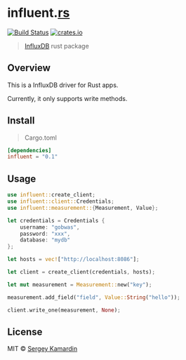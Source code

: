 # influent.[rs](https://www.rust-lang.org/)

[![Build Status][travis-image]][travis-url] [![crates.io][crates-image]][crates-url]

> [InfluxDB](https://influxdb.com/) rust package

## Overview

This is a InfluxDB driver for Rust apps.

Currently, it only supports write methods.

## Install

> Cargo.toml

```toml
[dependencies]
influent = "0.1"
```

## Usage

```rust
use influent::create_client;
use influent::client::Credentials;
use influent::measurement::{Measurement, Value};

let credentials = Credentials {
    username: "gobwas",
    password: "xxx",
    database: "mydb"
};

let hosts = vec!["http://localhost:8086"];

let client = create_client(credentials, hosts);

let mut measurement = Measurement::new("key");

measurement.add_field("field", Value::String("hello"));

client.write_one(measurement, None);
```

## License

MIT © [Sergey Kamardin](https://github.com)

[travis-image]: https://travis-ci.org/gobwas/influent.rs.svg?branch=master
[travis-url]: https://travis-ci.org/gobwas/influent.rs
[crates-image]: http://meritbadge.herokuapp.com/influent
[crates-url]: https://crates.io/crates/influent